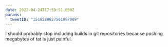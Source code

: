 ```yaml
---
date: 2022-04-24T17:59:51.000Z
params:
  tweetID: "1518288627561897989"
---
```


I should probably stop including builds in git repositories because pushing
megabytes of tat is just painful.
